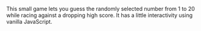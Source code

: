 This small game lets you guess the randomly selected number from 1 to 20 while racing against a dropping high score. 
It has a little interactivity using vanilla JavaScript.

